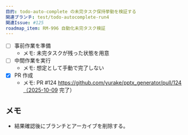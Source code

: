 ```yaml
---
目的: todo-auto-complete の未完タスク保持挙動を検証する
関連ブランチ: test/todo-autocomplete-run4
関連Issue: #125
roadmap_item: RM-996 自動化未完タスク検証
---
```


- [ ] 事前作業を準備
  - メモ: 未完タスクが残った状態を用意
- [ ] 中間作業を実行
  - メモ: 想定として手動で完了しない
- [x] PR 作成
  - メモ: PR #124 https://github.com/yurake/pptx_generator/pull/124（2025-10-09 完了）

## メモ
- 結果確認後にブランチとアーカイブを削除する。
